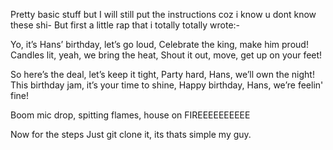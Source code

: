 Pretty basic stuff but I will still put the instructions coz i know u dont know these shi-
But first a little rap that i totally totally wrote:-
  
  Yo, it’s Hans’ birthday, let’s go loud,
  Celebrate the king, make him proud!
  Candles lit, yeah, we bring the heat,
  Shout it out, move, get up on your feet!

  So here’s the deal, let’s keep it tight,
  Party hard, Hans, we’ll own the night!
  This birthday jam, it’s your time to shine,
  Happy birthday, Hans, we’re feelin' fine!

Boom mic drop, spitting flames, house on FIREEEEEEEEEE

Now for the steps
Just git clone it, its thats simple my guy.
